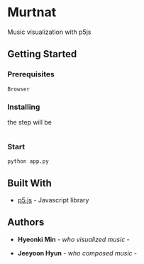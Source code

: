 # Murtnat

Music visualization with p5js

## Getting Started


### Prerequisites

```
Browser
```

### Installing

the step will be

```

```

### Start

```
python app.py
```

## Built With

* [p5.js](https://p5js.org) - Javascript library

## Authors

* **Hyeonki Min** - *who visualized music* - 

* **Jeeyoon Hyun** - *who composed music* - 

